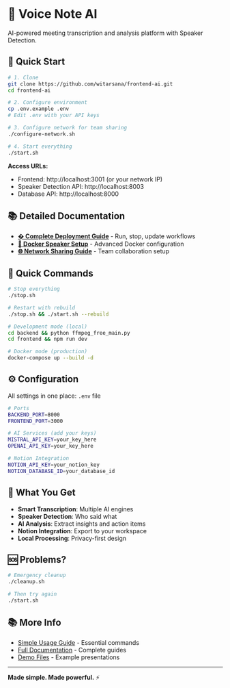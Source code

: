 # 🎯 Voice Note AI

AI-powered meeting transcription and analysis platform with Speaker Detection.

## 🚀 Quick Start

```bash
# 1. Clone
git clone https://github.com/witarsana/frontend-ai.git
cd frontend-ai

# 2. Configure environment
cp .env.example .env
# Edit .env with your API keys

# 3. Configure network for team sharing
./configure-network.sh

# 4. Start everything
./start.sh
```

**Access URLs:**
- Frontend: http://localhost:3001 (or your network IP)
- Speaker Detection API: http://localhost:8003
- Database API: http://localhost:8000

## 📚 Detailed Documentation

- **[� Complete Deployment Guide](./README_DEPLOYMENT.md)** - Run, stop, update workflows
- **[🐳 Docker Speaker Setup](./DOCKER_SPEAKER_SETUP.md)** - Advanced Docker configuration
- **[🌐 Network Sharing Guide](./NETWORK_ACCESS.md)** - Team collaboration setup

## 🛑 Quick Commands

```bash
# Stop everything
./stop.sh

# Restart with rebuild
./stop.sh && ./start.sh --rebuild

# Development mode (local)
cd backend && python ffmpeg_free_main.py
cd frontend && npm run dev

# Docker mode (production)
docker-compose up --build -d
```

## ⚙️ Configuration

All settings in one place: `.env` file

```bash
# Ports
BACKEND_PORT=8000
FRONTEND_PORT=3000

# AI Services (add your keys)
MISTRAL_API_KEY=your_key_here
OPENAI_API_KEY=your_key_here

# Notion Integration
NOTION_API_KEY=your_notion_key
NOTION_DATABASE_ID=your_database_id
```

## 📁 What You Get

- **Smart Transcription**: Multiple AI engines
- **Speaker Detection**: Who said what
- **AI Analysis**: Extract insights and action items  
- **Notion Integration**: Export to your workspace
- **Local Processing**: Privacy-first design

## 🆘 Problems?

```bash
# Emergency cleanup
./cleanup.sh

# Then try again
./start.sh
```

## 📚 More Info

- [Simple Usage Guide](SIMPLE_USAGE.md) - Essential commands
- [Full Documentation](docs/) - Complete guides
- [Demo Files](demo/) - Example presentations

---

**Made simple. Made powerful.** ⚡
